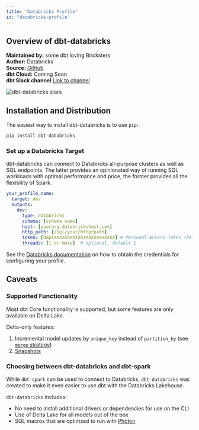 ```yaml
---
title: "Databricks Profile"
id: "databricks-profile"
---
```


## Overview of dbt-databricks

**Maintained by:** some dbt loving Bricksters  
**Author:** Databricks  
**Source:** [Github](https://github.com/databricks/dbt-databricks)  
**dbt Cloud:** Coming Soon  
**dbt Slack channel** [Link to channel](https://getdbt.slack.com/archives/CNGCW8HKL)  

![dbt-databricks stars](https://img.shields.io/github/stars/databricks/dbt-databricks?style=for-the-badge)

## Installation and Distribution

The easiest way to install dbt-databricks is to use `pip`:

```zsh
pip install dbt-databricks
```

### Set up a Databricks Target

dbt-databricks can connect to Databricks all-purpose clusters as well as SQL endpoints.
The latter provides an opinionated way of running SQL workloads with optimal performance and
price, the former provides all the flexibility of Spark.

<File name='~/.dbt/profiles.yml'>

```yaml
your_profile_name:
  target: dev
  outputs:
    dev:
      type: databricks
      schema: [schema name]
      host: [yourorg.databrickshost.com]
      http_path: [/sql/your/http/path]
      token: [dapiXXXXXXXXXXXXXXXXXXXXXXX] # Personal Access Token (PAT)
      threads: [1 or more]  # optional, default 1
```

</File>

See the [Databricks documentation](https://docs.databricks.com/dev-tools/dbt.html#) on how
to obtain the credentials for configuring your profile.

## Caveats

### Supported Functionality

Most dbt Core functionality is supported, but some features are only available
on Delta Lake.

Delta-only features:
1. Incremental model updates by `unique_key` instead of `partition_by` (see [`merge` strategy](spark-configs#the-merge-strategy))
2. [Snapshots](https://docs.getdbt.com/docs/building-a-dbt-project/snapshots)

### Choosing between dbt-databricks and dbt-spark

While `dbt-spark` can be used to connect to Databricks, `dbt-databricks` was created to make it
even easier to use dbt with the Databricks Lakehouse.

`dbt-databricks` includes:
- No need to install additional drivers or dependencies for use on the CLI
- Use of Delta Lake for all models out of the box
- SQL macros that are optimzed to run with [Photon](https://docs.databricks.com/runtime/photon.html)
